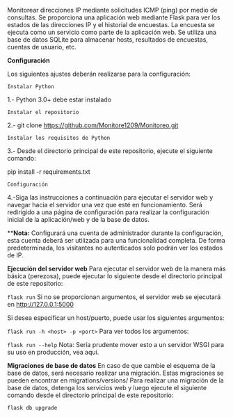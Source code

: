 Monitorear direcciones IP mediante solicitudes ICMP (ping) por medio de consultas.
Se proporciona una aplicación web mediante Flask para ver los estados de las direcciones IP y el historial de encuestas.
La encuesta se ejecuta como un servicio como parte de la aplicación web.
Se utiliza una base de datos SQLite para almacenar hosts, resultados de encuestas, cuentas de usuario, etc.

**Configuración**

Los siguientes ajustes deberán realizarse para la configuración:

```Instalar Python```

1.- Python 3.0+ debe estar instalado

```Instalar el repositorio```

2.- git clone https://github.com/Monitore1209/Monitoreo.git 

```Instalar los requisitos de Python```

3.- Desde el directorio principal de este repositorio, ejecute el siguiente comando:

pip install -r requirements.txt

 ```Configuración```

4.-Siga las instrucciones a continuación para ejecutar el servidor web y navegar hacia el servidor una vez que esté en funcionamiento. Será redirigido a una página de configuración para realizar la configuración inicial de la aplicación/web y de la base de datos.

****Nota:** Configurará una cuenta de administrador durante la configuración, esta cuenta deberá ser utilizada para una funcionalidad completa. De forma predeterminada, los visitantes no autenticados solo podrán ver los estados de IP.

**Ejecución del servidor web**
Para ejecutar el servidor web de la manera más básica (perezosa), puede ejecutar lo siguiente desde el directorio principal de este repositorio:

```flask run```
Si no se proporcionan argumentos, el servidor web se ejecutará en http://127.0.0.1:5000

Si desea especificar un host/puerto, puede usar los siguientes argumentos:

```flask run -h <host> -p <port>```
Para ver todos los argumentos:

```flask run --help```
Nota: Sería prudente mover esto a un servidor WSGI para su uso en producción, vea aquí.

**Migraciones de base de datos**
En caso de que cambie el esquema de la base de datos, será necesario realizar una migración. Estas migraciones se pueden encontrar en migrations/versions/
Para realizar una migración de la base de datos, detenga los servicios web y luego ejecute el siguiente comando desde el directorio principal de este repositorio:

```flask db upgrade```

